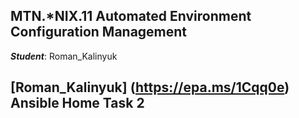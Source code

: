 MTN.*NIX.11 Automated Environment Configuration Management
---

***Student***: Roman_Kalinyuk

[Roman_Kalinyuk] (https://epa.ms/1Cqq0e) Ansible Home Task 2
---

